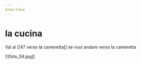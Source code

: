 ```yaml
---
area:Casa
---
```

# la cucina

Vai al [[47 verso la cameretta]] se vuoi andare verso la cameretta

![[foto_58.jpg]]